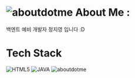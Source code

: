 # ![aboutdotme](https://user-images.githubusercontent.com/115637423/210236214-f167a2bd-27d9-4892-8e73-67d88bf8879c.svg) About Me :
백엔트 예비 개발자 정지영 입니다 :D
 
 # Tech Stack
![HTML5](https://img.shields.io/badge/-HTML5-F05032?style=plastic&logo=html5&logoColor=ffffff)
![JAVA](https://img.shields.io/badge/-JAVA-FF9E0F??style=plastic&logo=java&logoColor=ffffff)
![aboutdotme](https://user-images.githubusercontent.com/115637423/210236214-f167a2bd-27d9-4892-8e73-67d88bf8879c.svg)
